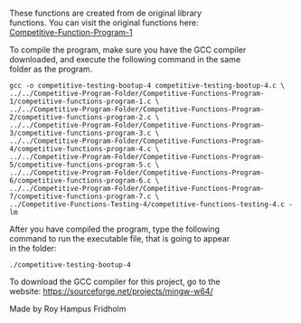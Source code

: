 
These  functions  are  created  from  de  original  library  
functions. You  can  visit  the  original  functions  here:  
[Competitive-Function-Program-1](https://github.com/H4PE0N/Competitive-Programming/tree/master/Competitive-Program-Folder/Competitive-Functions-Program-4)

To compile the program, make sure you have the GCC compiler  
downloaded, and execute the following command in  the  same  
folder as the program.

```
gcc -o competitive-testing-bootup-4 competitive-testing-bootup-4.c \
../../Competitive-Program-Folder/Competitive-Functions-Program-1/competitive-functions-program-1.c \
../../Competitive-Program-Folder/Competitive-Functions-Program-2/competitive-functions-program-2.c \
../../Competitive-Program-Folder/Competitive-Functions-Program-3/competitive-functions-program-3.c \
../../Competitive-Program-Folder/Competitive-Functions-Program-4/competitive-functions-program-4.c \
../../Competitive-Program-Folder/Competitive-Functions-Program-5/competitive-functions-program-5.c \
../../Competitive-Program-Folder/Competitive-Functions-Program-6/competitive-functions-program-6.c \
../../Competitive-Program-Folder/Competitive-Functions-Program-7/competitive-functions-program-7.c \
../Competitive-Functions-Testing-4/competitive-functions-testing-4.c -lm
```

After you have compiled the  program,  type  the  following  
command to run the executable file, that is going to appear  
in the folder:

```
./competitive-testing-bootup-4
```

To download the GCC compiler for this project,  go  to  the  
website: https://sourceforge.net/projects/mingw-w64/

Made by Roy Hampus Fridholm

